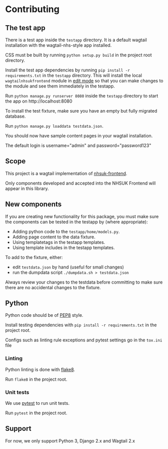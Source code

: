 # Contributing

## The test app

There is a test app inside the `testapp` directory. It is a default wagtail
installation with the wagtail-nhs-style app installed.

CSS must be built by running `python setup.py build` in the project root directory.

Install the test app dependencies by running `pip install -r requirements.txt` in the `testapp` directory. This will install the local `wagtailnhsukfrontend` module in [edit mode](https://pip.pypa.io/en/stable/reference/pip_install/#editable-installs) so that you can make changes to the module and see them immediately in the testapp.

Run `python manage.py runserver 8080` inside the `testapp` directory to start
the app on http://localhost:8080

To install the test fixture, make sure you have an empty but fully migrated database.

Run `python manage.py loaddata testdata.json`.

You should now have sample content pages in your wagtail installation.

The default login is username="admin" and password="password123"

## Scope

This project is a wagtail implementation of [nhsuk-frontend](https://github.com/nhsuk/nhsuk-frontend).

Only components developed and accepted into the NHSUK Frontend will appear in this library.

## New components

If you are creating new functionality for this package, you must make sure the
components can be tested in the testapp by (where appropriate):
 - Adding python code to the `testapp/home/models.py`.
 - Adding page content to the data fixture.
 - Using templatetags in the testapp templates.
 - Using template includes in the testapp templates.

To add to the fixture, either:
 - edit `testdata.json` by hand (useful for small changes)
 - run the dumpdata script `./dumpdata.sh > testdata.json`

Always review your changes to the testdata before committing to make sure there
are no accidental changes to the fixture.

## Python

Python code should be of [PEP8](https://www.python.org/dev/peps/pep-0008/) style.

Install testing dependencies with `pip install -r requirements.txt` in the project root.

Configs such as linting rule exceptions and pytest settings go in the `tox.ini` file

### Linting

Python linting is done with [flake8](http://flake8.pycqa.org/en/latest/).

Run `flake8` in the project root.  

### Unit tests

We use [pytest](https://docs.pytest.org/en/latest/) to run unit tests.

Run `pytest` in the project root.

## Support

For now, we only support Python 3, Django 2.x and Wagtail 2.x
